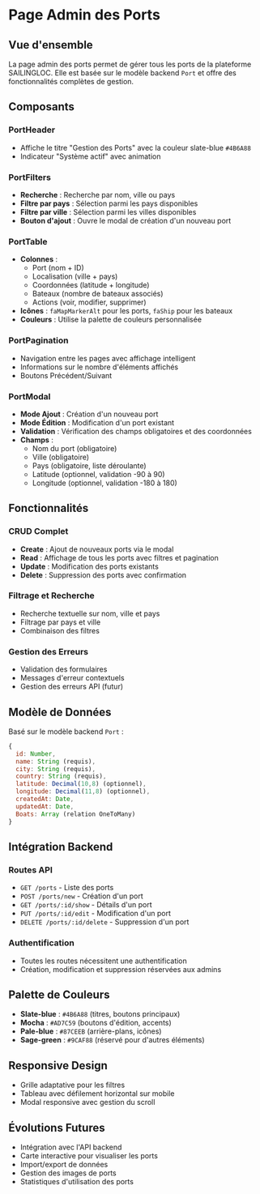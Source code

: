 # Page Admin des Ports

## Vue d'ensemble

La page admin des ports permet de gérer tous les ports de la plateforme SAILINGLOC. Elle est basée sur le modèle backend `Port` et offre des fonctionnalités complètes de gestion.

## Composants

### PortHeader
- Affiche le titre "Gestion des Ports" avec la couleur slate-blue `#4B6A88`
- Indicateur "Système actif" avec animation

### PortFilters
- **Recherche** : Recherche par nom, ville ou pays
- **Filtre par pays** : Sélection parmi les pays disponibles
- **Filtre par ville** : Sélection parmi les villes disponibles
- **Bouton d'ajout** : Ouvre le modal de création d'un nouveau port

### PortTable
- **Colonnes** :
  - Port (nom + ID)
  - Localisation (ville + pays)
  - Coordonnées (latitude + longitude)
  - Bateaux (nombre de bateaux associés)
  - Actions (voir, modifier, supprimer)
- **Icônes** : `faMapMarkerAlt` pour les ports, `faShip` pour les bateaux
- **Couleurs** : Utilise la palette de couleurs personnalisée

### PortPagination
- Navigation entre les pages avec affichage intelligent
- Informations sur le nombre d'éléments affichés
- Boutons Précédent/Suivant

### PortModal
- **Mode Ajout** : Création d'un nouveau port
- **Mode Édition** : Modification d'un port existant
- **Validation** : Vérification des champs obligatoires et des coordonnées
- **Champs** :
  - Nom du port (obligatoire)
  - Ville (obligatoire)
  - Pays (obligatoire, liste déroulante)
  - Latitude (optionnel, validation -90 à 90)
  - Longitude (optionnel, validation -180 à 180)

## Fonctionnalités

### CRUD Complet
- **Create** : Ajout de nouveaux ports via le modal
- **Read** : Affichage de tous les ports avec filtres et pagination
- **Update** : Modification des ports existants
- **Delete** : Suppression des ports avec confirmation

### Filtrage et Recherche
- Recherche textuelle sur nom, ville et pays
- Filtrage par pays et ville
- Combinaison des filtres

### Gestion des Erreurs
- Validation des formulaires
- Messages d'erreur contextuels
- Gestion des erreurs API (futur)

## Modèle de Données

Basé sur le modèle backend `Port` :
```javascript
{
  id: Number,
  name: String (requis),
  city: String (requis),
  country: String (requis),
  latitude: Decimal(10,8) (optionnel),
  longitude: Decimal(11,8) (optionnel),
  createdAt: Date,
  updatedAt: Date,
  Boats: Array (relation OneToMany)
}
```

## Intégration Backend

### Routes API
- `GET /ports` - Liste des ports
- `POST /ports/new` - Création d'un port
- `GET /ports/:id/show` - Détails d'un port
- `PUT /ports/:id/edit` - Modification d'un port
- `DELETE /ports/:id/delete` - Suppression d'un port

### Authentification
- Toutes les routes nécessitent une authentification
- Création, modification et suppression réservées aux admins

## Palette de Couleurs

- **Slate-blue** : `#4B6A88` (titres, boutons principaux)
- **Mocha** : `#AD7C59` (boutons d'édition, accents)
- **Pale-blue** : `#87CEEB` (arrière-plans, icônes)
- **Sage-green** : `#9CAF88` (réservé pour d'autres éléments)

## Responsive Design

- Grille adaptative pour les filtres
- Tableau avec défilement horizontal sur mobile
- Modal responsive avec gestion du scroll

## Évolutions Futures

- Intégration avec l'API backend
- Carte interactive pour visualiser les ports
- Import/export de données
- Gestion des images de ports
- Statistiques d'utilisation des ports 